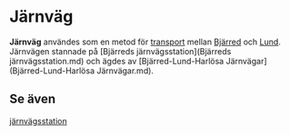# Järnväg

**Järnväg** användes som en metod för [transport](transport.md) mellan [Bjärred](Bjärred.md) och [Lund](Lund.md). Järnvägen stannade på [Bjärreds järnvägsstation](Bjärreds järnvägsstation.md) och ägdes av [Bjärred-Lund-Harlösa Järnvägar](Bjärred-Lund-Harlösa Järnvägar.md).

## Se även

[järnvägsstation](järnvägsstation.md)
